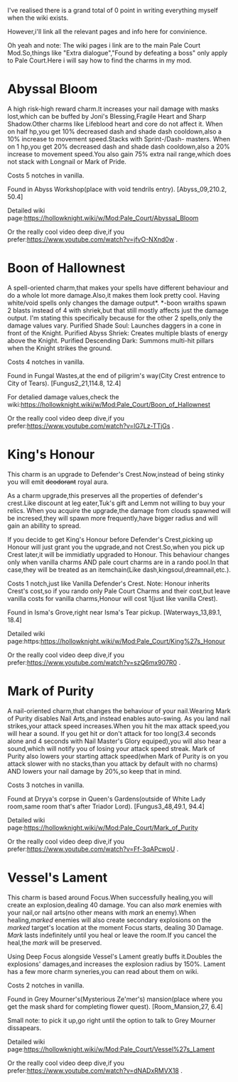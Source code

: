 I've realised there is a grand total of 0 point in writing everything myself when the wiki exists.

However,i'll link all the relevant pages and info here for convinience.

Oh yeah and note: The wiki pages i link are to the main Pale Court Mod.So,things like "Extra dialogue","Found by defeating a boss" only apply to Pale Court.Here i will say how to find the charms in my mod.
# Abyssal Bloom
A high risk-high reward charm.It increases your nail damage with masks lost,which can be buffed by Joni's Blessing,Fragile Heart and Sharp Shadow.Other charms like Lifeblood heart and core do not affect it.
When on half hp,you get 10% decreased dash and shade dash cooldown,also a 10% increase to movement speed.Stacks with Sprint-/Dash- masters.
When on 1 hp,you get 20% decreased dash and shade dash cooldown,also a 20% increase to movement speed.You also gain 75% extra nail range,which does not stack with Longnail or Mark of Pride. 

Costs 5 notches in vanilla.

Found in Abyss Workshop(place with void tendrils entry). [Abyss_09,210.2, 50.4] 

Detailed wiki page:https://hollowknight.wiki/w/Mod:Pale_Court/Abyssal_Bloom

Or the really cool video deep dive,if you prefer:https://www.youtube.com/watch?v=jfvO-NXnd0w .


# Boon of Hallownest
A spell-oriented charm,that makes your spells have different behaviour and do a whole lot more damage.Also,it makes them look pretty cool.
Having white/void spells only changes the damage output*.
*-boon wraiths spawn 2 blasts instead of 4 with shriek,but that still mostly affects just the damage output.
I'm stating this specifically because for the other 2 spells,only the damage values vary.
Purified Shade Soul: Launches daggers in a cone in front of the Knight.
Purified Abyss Shriek: Creates multiple blasts of energy above the Knight.
Purified Descending Dark: Summons multi-hit pillars when the Knight strikes the ground.

Costs 4 notches in vanilla.

Found in Fungal Wastes,at the end of piligrim's way(City Crest entrence to City of Tears). [Fungus2_21,114.8, 12.4]

For detalied damage values,check the wiki:https://hollowknight.wiki/w/Mod:Pale_Court/Boon_of_Hallownest

Or the really cool video deep dive,if you prefer:https://www.youtube.com/watch?v=lG7Lz-TTjGs .


# King's Honour
This charm is an upgrade to Defender's Crest.Now,instead of being stinky you will emit ~~deodorant~~ royal aura.

As a charm upgrade,this preserves all the properties of defender's crest.Like discount at leg eater,Tuk's gift and Lemm not willing to buy your relics.
When you acquire the upgrade,the damage from clouds spawned will be incresed,they will spawn more frequently,have bigger radius and will gain an abillity to spread.

If you decide to get King's Honour before Defender's Crest,picking up Honour will just grant you the upgrade,and not Crest.So,when you pick up Crest later,it will be immidiatly upgraded to Honour.
This behaviour changes only when vanilla charms AND pale court charms are in a rando pool.In that case,they will be treated as an itemchain(Like dash,kingsoul,dreamnail,etc.).

Costs 1 notch,just like Vanilla Defender's Crest.
Note: Honour inherits Crest's cost,so if you rando only Pale Court Charms and their cost,but leave vanilla costs for vanilla charms,Honour will cost 1(just like vanilla Crest).

Found in Isma's Grove,right near Isma's Tear pickup. [Waterways_13,89.1, 18.4]

Detailed wiki page:https:https://hollowknight.wiki/w/Mod:Pale_Court/King%27s_Honour

Or the really cool video deep dive,if you prefer:https://www.youtube.com/watch?v=szQ6mx907R0 .


# Mark of Purity
A nail-oriented charm,that changes the behaviour of your nail.Wearing Mark of Purity disables Nail Arts,and instead enables auto-swing.
As you land nail strikes,your attack speed increases.When you hit the max attack speed,you will hear a sound.
If you get hit or don't attack for too long(3.4 seconds alone and 4 seconds with Nail Master's Glory equiped),you will also hear a sound,which will notify you of losing your attack speed streak.
Mark of Purity also lowers your starting attack speed(when Mark of Purity is on you attack slower with no stacks,than you attack by default with no charms) AND lowers your nail damage by 20%,so keep that in mind.

Costs 3 notches in vanilla.

Found at Dryya's corpse in Queen's Gardens(outside of White Lady room,same room that's after Triador Lord). [Fungus3_48,49.1, 94.4]

Detailed wiki page:https://hollowknight.wiki/w/Mod:Pale_Court/Mark_of_Purity

Or the really cool video deep dive,if you prefer:https://www.youtube.com/watch?v=Ff-3qAPcwoU .


# Vessel's Lament
This charm is based around Focus.When successfully healing,you will create an explosion,dealing 40 damage.
You can also *mark* enemies with your nail,or nail arts(no other means with *mark* an enemy).When healing,*marked* enemies will also create secondary explosions on the *marked* target's location at the moment Focus starts, dealing 30 Damage.
*Mark* lasts indefinitely until you heal or leave the room.If you cancel the heal,the *mark* will be preserved.

Using Deep Focus alongside Vessel's Lament greatly buffs it.Doubles the explosions' damages,and increases the explosion radius by 150%.
Lament has a few more charm syneries,you can read about them on wiki.

Costs 2 notches in vanilla.

Found in Grey Mourner's(Mysterious Ze'mer's) mansion(place where you get the mask shard for completing flower quest). [Room_Mansion,27, 6.4]

Small note: to pick it up,go right until the option to talk to Grey Mourner dissapears.

Detailed wiki page:https://hollowknight.wiki/w/Mod:Pale_Court/Vessel%27s_Lament

Or the really cool video deep dive,if you prefer:https://www.youtube.com/watch?v=dNADxRMVX18 .
